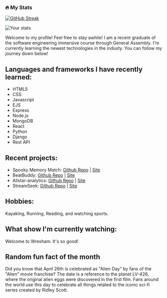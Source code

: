 
### :fire: My Stats

[![GitHub Streak](http://github-readme-streak-stats.herokuapp.com?user=nvandy23&theme=dark&background=000000)](https://git.io/streak-stats)

![Your stats](https://github-readme-stats.vercel.app/api?username=nvandy23&show_icons=true&theme=radical)


Welcome to my profile! Feel free to stay awhile! I am a recent graduate of the software engineering immersive course through General Assembly.
I'm currently learning the newest technologies in the industy. You can follow my journey down below! 

## Languages and frameworks I have recently learned:
- HTML5
- CSS 
- Javascript
- EJS 
- Express
- Node.js
- MongoDB
- React
- Python
- Django
- Rest API

## Recent projects:
-  Spooky Memory Match: [Github Repo](https://nvandy23.github.io/P1-Memory-Matcher-game/) | [Site](https://github.com/nvandy23/P1-Memory-Matcher-game)
-  BeatBuddy: [Github Repo](https://github.com/connorgunter/music-playlist-app) | [Site](https://beatbuddy-7a9e4cc3fd5d.herokuapp.com/)
-  Allstar-analytics: [Github Repo](https://github.com/nvandy23/Allstar-analytics) | [Site](https://tiny-faun-82bd85.netlify.app/)
-  StreamSeek: [Github Repo](https://github.com/nvandy23/StreamSeek-Capstone-Frontend) | [Site](https://stream-seek-capstone-frontend-pfpu-l603o6n9d.vercel.app/)


## Hobbies:
Kayaking, Running, Reading, and watching sports.

## What show I'm currently watching:
Welcome to Wrexham. It's so good! 

## Random fun fact of the month 
Did you know that April 26th is celebrated as "Alien Day" by fans of the "Alien" movie franchise? The date is a reference to the planet LV-426, where the original alien eggs were discovered in the first film. Fans around the world use this day to celebrate all things related to the iconic sci-fi series created by Ridley Scott.
